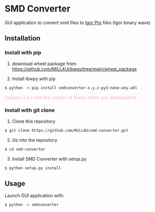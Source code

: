 # SMD Converter
GUI application to convert smd files to [Igor Pro](https://www.wavemetrics.com/) files (Igor binary wave)

## Installation
### Install with pip
1. download wheel package from https://github.com/MiLL4U/ibwpy/tree/main/wheel_package

2. Install ibwpy with pip
```bash
$ python -m pip install smdconverter-x.y.z-py3-none-any.whl
```
<span style="color: #FFAAAA">(replace x.y.z with the version of ibwpy which you downloaded)</span>

### Install with git clone
1. Clone this repository

```bash
$ git clone https://github.com/MiLL4U/smd-converter.git
```

2. Go into the repository

```bash
$ cd smd-converter
```

3. Install SMD Converter with setup.py

```bash
$ python setup.py install
```

## Usage
Launch GUI application with:
```bash
$ python -m smdconverter
```
